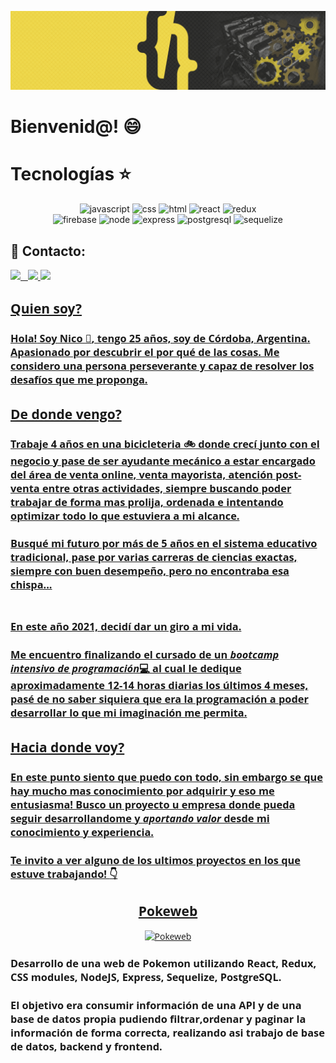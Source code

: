 ![Nico Constantin , Full Stack Developer](https://github.com/NicoConstantin/NicoConstantin/blob/master/Assets/header.gif)

# Bienvenid@! :smile: 


# Tecnologías :star:
<div align="center">
<img  class=img width=10% alt=javascript src=https://i.ibb.co/vxZcqxs/Dise-o-sin-t-tulo-9.png />
<img  class=img width=10% alt=css src=https://i.ibb.co/7khWBK8/Dise-o-sin-t-tulo-8.png />
<img  class=img width=10% alt=html src=https://i.ibb.co/B2CJCXx/Dise-o-sin-t-tulo-4.png />
<img  class=img width=10% alt=react src=https://i.ibb.co/gyYwYcY/Dise-o-sin-t-tulo-2.png />
<img  class=img width=10% alt=redux src=https://i.ibb.co/8NJnYHX/Dise-o-sin-t-tulo-7.png />
</div>
<div  align="center">
<img  class=img width=10% alt=firebase src=https://i.ibb.co/DpY24j2/Dise-o-sin-t-tulo-1.png />
<img  class=img width=10% alt=node src=https://i.ibb.co/9Wxdzmf/Dise-o-sin-t-tulo-6.png />
<img  class=img width=10% alt=express src=https://i.ibb.co/Lg8mKWG/Dise-o-sin-t-tulo-10.png />
<img  class=img width=10% alt=postgresql src=https://i.ibb.co/PMg8Btn/Dise-o-sin-t-tulo-3.png />
<img  class=img width=10% alt=sequelize src=https://i.ibb.co/NY9Qn2Q/Dise-o-sin-t-tulo-5.png />
</div>

## :paperclip: Contacto:
<span >
<a href="https://www.linkedin.com/in/nico-constantin/" ><img width="4.5%" src="https://i.ibb.co/gFzThH7/Dise-o-sin-t-tulo-15.png"> &nbsp;
<a href="mailto:nicoconstantin11@gmail.com" ><img width="5%" src="https://i.ibb.co/CVx0ykg/Dise-o-sin-t-tulo-17.png">
<a href="https://i.ibb.co/pQQDS2m/Nicolas-Constantin-CV-Full-Stack-Developer.jpg" ><img width="5%" src="https://i.ibb.co/RScrMCW/Dise-o-sin-t-tulo-13.png">
</span>

<div style="font-family: 'Open Sans'">

## Quien soy?
### **Hola!** Soy Nico :wave:, tengo 25 años, soy de Córdoba, Argentina. Apasionado por descubrir el por qué de las cosas. Me considero una persona perseverante y capaz de resolver los desafíos que me proponga.

## De donde vengo?
### Trabaje 4 años en una bicicleteria :bike: donde crecí junto con el negocio y pase de ser ayudante mecánico a estar encargado del área de venta online, venta mayorista, atención post-venta entre otras actividades, siempre buscando poder trabajar de forma mas prolija, ordenada e intentando optimizar todo lo que estuviera a mi alcance.<br>
### Busqué mi futuro por más de 5 años en el sistema educativo tradicional, pase por varias carreras de ciencias exactas, siempre con buen desempeño, pero no encontraba esa chispa...<br><br>
### En este año 2021, decidí dar un giro a mi vida.<br>
### Me encuentro finalizando el cursado de un ***bootcamp intensivo de programación***:computer: al cual le dedique aproximadamente 12-14 horas diarias los últimos 4 meses, pasé de no saber siquiera que era la programación a poder desarrollar lo que mi imaginación me permita.

## Hacia donde voy?
### En este punto siento que puedo con todo, sin embargo se que hay mucho mas conocimiento por adquirir y eso me entusiasma! Busco un proyecto u empresa donde pueda seguir desarrollandome y *aportando valor* desde mi conocimiento y experiencia.<br>
### Te invito a ver alguno de los ultimos proyectos en los que estuve trabajando!  :point_down:
<div align="center">

## Pokeweb

[![Pokeweb](https://res.cloudinary.com/marcomontalbano/image/upload/v1624814148/video_to_markdown/images/vimeo--568125996-c05b58ac6eb4c4700831b2b3070cd403.jpg)](https://vimeo.com/568125996 "Pokeweb")

</div>

### Desarrollo de una web de Pokemon utilizando React, Redux, CSS modules, NodeJS, Express, Sequelize, PostgreSQL. <br>
### El objetivo era consumir información de una API y de una base de datos propia pudiendo filtrar,ordenar y paginar la información de forma correcta, realizando asi trabajo de base de datos, backend y frontend.
</div>